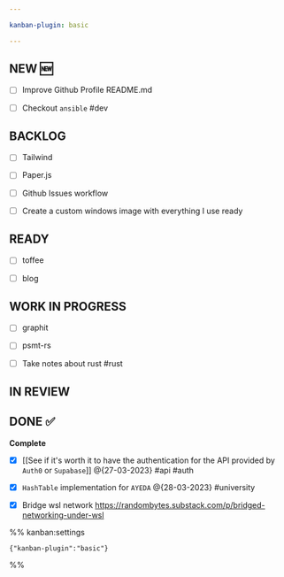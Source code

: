 ```yaml
---

kanban-plugin: basic

---
```


## NEW :new:

- [ ] Improve Github Profile README.md
- [ ] Checkout `ansible` #dev


## BACKLOG

- [ ] Tailwind
- [ ] Paper.js
- [ ] Github Issues workflow
- [ ] Create a custom windows image with everything I use ready


## READY

- [ ] toffee
- [ ] blog


## WORK IN PROGRESS

- [ ] graphit
- [ ] psmt-rs
- [ ] Take notes about rust #rust


## IN REVIEW



## DONE :white_check_mark:

**Complete**
- [x] [[See if it's worth it to have the authentication for the API provided by `Auth0` or  `Supabase`]] @{27-03-2023} #api #auth
- [x] `HashTable` implementation for `AYEDA`  @{28-03-2023} #university
- [x] Bridge wsl network https://randombytes.substack.com/p/bridged-networking-under-wsl




%% kanban:settings
```
{"kanban-plugin":"basic"}
```
%%